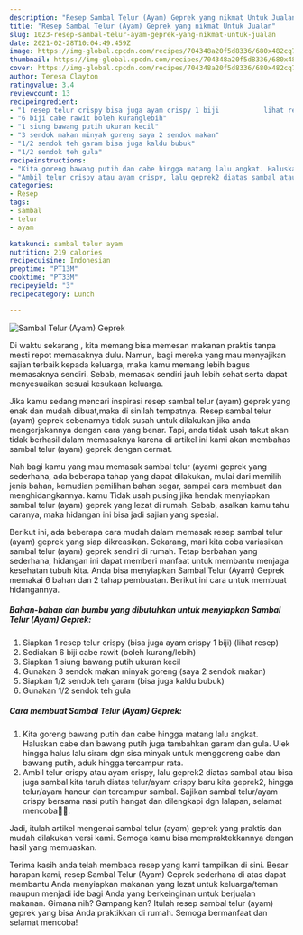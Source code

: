 ```yaml
---
description: "Resep Sambal Telur (Ayam) Geprek yang nikmat Untuk Jualan"
title: "Resep Sambal Telur (Ayam) Geprek yang nikmat Untuk Jualan"
slug: 1023-resep-sambal-telur-ayam-geprek-yang-nikmat-untuk-jualan
date: 2021-02-28T10:04:49.459Z
image: https://img-global.cpcdn.com/recipes/704348a20f5d8336/680x482cq70/sambal-telur-ayam-geprek-foto-resep-utama.jpg
thumbnail: https://img-global.cpcdn.com/recipes/704348a20f5d8336/680x482cq70/sambal-telur-ayam-geprek-foto-resep-utama.jpg
cover: https://img-global.cpcdn.com/recipes/704348a20f5d8336/680x482cq70/sambal-telur-ayam-geprek-foto-resep-utama.jpg
author: Teresa Clayton
ratingvalue: 3.4
reviewcount: 13
recipeingredient:
- "1 resep telur crispy bisa juga ayam crispy 1 biji           lihat resep"
- "6 biji cabe rawit boleh kuranglebih"
- "1 siung bawang putih ukuran kecil"
- "3 sendok makan minyak goreng saya 2 sendok makan"
- "1/2 sendok teh garam bisa juga kaldu bubuk"
- "1/2 sendok teh gula"
recipeinstructions:
- "Kita goreng bawang putih dan cabe hingga matang lalu angkat. Haluskan cabe dan bawang putih juga tambahkan garam dan gula. Ulek hingga halus lalu siram dgn sisa minyak untuk menggoreng cabe dan bawang putih, aduk hingga tercampur rata."
- "Ambil telur crispy atau ayam crispy, lalu geprek2 diatas sambal atau bisa juga sambal kita taruh diatas telur/ayam crispy baru kita geprek2, hingga telur/ayam hancur dan tercampur sambal. Sajikan sambal telur/ayam crispy bersama nasi putih hangat dan dilengkapi dgn lalapan, selamat mencoba🙏🥰."
categories:
- Resep
tags:
- sambal
- telur
- ayam

katakunci: sambal telur ayam 
nutrition: 219 calories
recipecuisine: Indonesian
preptime: "PT13M"
cooktime: "PT33M"
recipeyield: "3"
recipecategory: Lunch

---
```



![Sambal Telur (Ayam) Geprek](https://img-global.cpcdn.com/recipes/704348a20f5d8336/680x482cq70/sambal-telur-ayam-geprek-foto-resep-utama.jpg)

Di waktu  sekarang , kita memang bisa memesan makanan praktis tanpa mesti repot memasaknya dulu. Namun, bagi mereka yang mau menyajikan sajian terbaik kepada keluarga, maka kamu memang lebih bagus memasaknya sendiri. Sebab, memasak sendiri jauh lebih sehat serta dapat menyesuaikan sesuai kesukaan keluarga.

Jika kamu sedang mencari inspirasi resep sambal telur (ayam) geprek yang enak dan mudah dibuat,maka di sinilah tempatnya. Resep sambal telur (ayam) geprek  sebenarnya tidak susah untuk dilakukan jika anda mengerjakannya dengan cara yang benar. Tapi, anda tidak usah takut akan tidak berhasil dalam memasaknya 
karena di artikel ini kami akan membahas sambal telur (ayam) geprek dengan cermat.  



Nah bagi kamu yang mau memasak sambal telur (ayam) geprek yang sederhana, ada beberapa tahap yang dapat dilakukan, mulai dari memilih jenis bahan, kemudian pemilihan bahan segar, sampai cara membuat dan menghidangkannya. kamu Tidak usah pusing jika hendak menyiapkan sambal telur (ayam) geprek yang lezat di rumah. Sebab, asalkan kamu  tahu caranya, maka hidangan ini bisa jadi sajian yang spesial.

Berikut ini, ada beberapa cara mudah dalam memasak resep sambal telur (ayam) geprek yang siap dikreasikan. Sekarang, mari kita coba variasikan sambal telur (ayam) geprek sendiri di rumah. Tetap berbahan yang sederhana, hidangan ini dapat memberi manfaat untuk membantu menjaga kesehatan tubuh kita. Anda bisa menyiapkan Sambal Telur (Ayam) Geprek memakai 6 bahan dan 2 tahap pembuatan. Berikut ini cara untuk membuat hidangannya.

<!--inarticleads1-->

##### Bahan-bahan dan bumbu yang dibutuhkan untuk menyiapkan Sambal Telur (Ayam) Geprek:

1. Siapkan 1 resep telur crispy (bisa juga ayam crispy 1 biji)           (lihat resep)
1. Sediakan 6 biji cabe rawit (boleh kurang/lebih)
1. Siapkan 1 siung bawang putih ukuran kecil
1. Gunakan 3 sendok makan minyak goreng (saya 2 sendok makan)
1. Siapkan 1/2 sendok teh garam (bisa juga kaldu bubuk)
1. Gunakan 1/2 sendok teh gula




<!--inarticleads2-->

##### Cara membuat Sambal Telur (Ayam) Geprek:

1. Kita goreng bawang putih dan cabe hingga matang lalu angkat. Haluskan cabe dan bawang putih juga tambahkan garam dan gula. Ulek hingga halus lalu siram dgn sisa minyak untuk menggoreng cabe dan bawang putih, aduk hingga tercampur rata.
1. Ambil telur crispy atau ayam crispy, lalu geprek2 diatas sambal atau bisa juga sambal kita taruh diatas telur/ayam crispy baru kita geprek2, hingga telur/ayam hancur dan tercampur sambal. Sajikan sambal telur/ayam crispy bersama nasi putih hangat dan dilengkapi dgn lalapan, selamat mencoba🙏🥰.




Jadi, itulah artikel mengenai  sambal telur (ayam) geprek  yang praktis dan mudah dilakukan versi kami. Semoga kamu bisa mempraktekkannya dengan hasil yang memuaskan. 

Terima kasih anda telah membaca resep yang kami tampilkan di sini. Besar harapan kami, resep  Sambal Telur (Ayam) Geprek sederhana di atas dapat membantu Anda menyiapkan makanan yang lezat untuk keluarga/teman maupun menjadi ide bagi Anda yang berkeinginan untuk berjualan makanan. Gimana nih? Gampang kan? Itulah resep sambal telur (ayam) geprek yang bisa Anda praktikkan di rumah. Semoga bermanfaat dan selamat mencoba!

